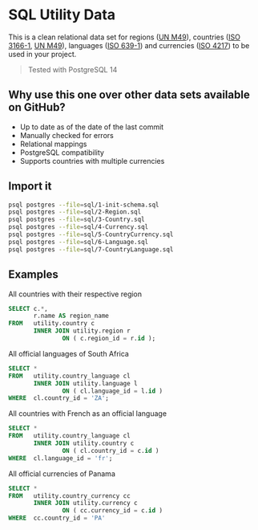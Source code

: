 # SQL Utility Data

This is a clean relational data set for regions ([UN M49](https://en.wikipedia.org/wiki/UN_M49)), countries ([ISO 3166-1](https://en.wikipedia.org/wiki/ISO_3166-1), [UN M49](https://en.wikipedia.org/wiki/UN_M49)), languages ([ISO 639-1](https://en.wikipedia.org/wiki/ISO_639-1)) and currencies ([ISO 4217](https://en.wikipedia.org/wiki/ISO_4217)) to be used in your project.

> Tested with PostgreSQL 14

## Why use this one over other data sets available on GitHub?

- Up to date as of the date of the last commit
- Manually checked for errors
- Relational mappings
- PostgreSQL compatibility
- Supports countries with multiple currencies

## Import it

```sh
psql postgres --file=sql/1-init-schema.sql
psql postgres --file=sql/2-Region.sql
psql postgres --file=sql/3-Country.sql
psql postgres --file=sql/4-Currency.sql
psql postgres --file=sql/5-CountryCurrency.sql
psql postgres --file=sql/6-Language.sql
psql postgres --file=sql/7-CountryLanguage.sql
```

## Examples

All countries with their respective region

```sql
SELECT c.*,
       r.name AS region_name
FROM   utility.country c
       INNER JOIN utility.region r
               ON ( c.region_id = r.id );
```

All official languages of South Africa

```sql
SELECT *
FROM   utility.country_language cl
       INNER JOIN utility.language l
               ON ( cl.language_id = l.id )
WHERE  cl.country_id = 'ZA';
```

All countries with French as an official language

```sql
SELECT *
FROM   utility.country_language cl
       INNER JOIN utility.country c
               ON ( cl.country_id = c.id )
WHERE  cl.language_id = 'fr';
```

All official currencies of Panama

```sql
SELECT *
FROM   utility.country_currency cc
       INNER JOIN utility.currency c
               ON ( cc.currency_id = c.id )
WHERE  cc.country_id = 'PA'  
```
